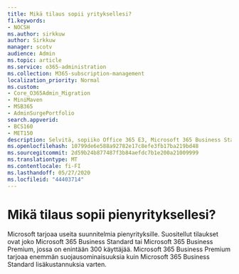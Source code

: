 ```yaml
---
title: Mikä tilaus sopii yrityksellesi?
f1.keywords:
- NOCSH
ms.author: sirkkuw
author: Sirkkuw
manager: scotv
audience: Admin
ms.topic: article
ms.service: o365-administration
ms.collection: M365-subscription-management
localization_priority: Normal
ms.custom:
- Core_O365Admin_Migration
- MiniMaven
- MSB365
- AdminSurgePortfolio
search.appverid:
- BCS160
- MET150
description: Selvitä, sopiiko Office 365 E3, Microsoft 365 Business Standard tai Microsoft 365 Business Premium yrityksellesi.
ms.openlocfilehash: 10799de6e588a92782e17c8efe3fb17ba219bd48
ms.sourcegitcommit: 2d59b24b877487f3b84aefdc7b1e200a21009999
ms.translationtype: MT
ms.contentlocale: fi-FI
ms.lasthandoff: 05/27/2020
ms.locfileid: "44403714"
---
```

# <a name="what-subscription-is-right-for-your-small-business"></a>Mikä tilaus sopii pienyrityksellesi?

Microsoft tarjoaa useita suunnitelmia pienyrityksille. Suositellut tilaukset ovat joko Microsoft 365 Business Standard tai Microsoft 365 Business Premium, jossa on enintään 300 käyttäjää. Microsoft 365 Business Premium tarjoaa enemmän suojausominaisuuksia kuin Microsoft 365 Business Standard lisäkustannuksia varten.
